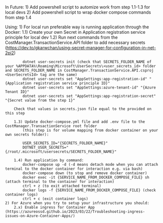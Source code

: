 In Future:
    1) Add powershell script to automize work from step 1.1-1.3 for local devs
    2) Add powershell script to wrap docker compose commands from step 1.4 

Using:
    1) For local run preferable way is running application through the Docker:
        1.1) Create your own Secret in Application registration service principle for local dev
        1.2) Run next commands from the CostManager.TransactionService.API folder to add necessary secrets 
            (https://dev.to/gkarwchan/using-secret-manager-for-configuration-in-net-2pi2)

            dotnet user-secrets init (check that SECRETS_FOLDER_NAME of your %APPDATA%\Roaming\Microsoft\UserSecrets\<user_secrets_id> folder and SECRETS_FOLDER_NAME in CostManager.TransactionService.API.csproj <UserSecretsId> tag are the same)
            dotnet user-secrets set "AppSettings:app-registration-id" "{Application registration service principle ID}"
            dotnet user-secrets set "AppSettings:azure-tenant-id" "{Azure Tenant ID}"
            dotnet user-secrets set "AppSettings:app-registration-secret" "{Secret value from the step 1}"
            
        Check that values in secrets.json file equal to the provided on this step

        1.3) Update docker-compose.yml file and add .env file to the CostManager.TransactionService root folder 
            (this step is for volume mapping from docker container on your own secrets folder):

            USER_SECRETS_ID="{SECRETS_FOLDER_NAME}"
            DOTNET_USER_SECRETS="{/root/.microsoft/usersecrets/SECRETS_FOLDER_NAME}"

        1.4) Run application by command:
            docker-compose up -d (-d means detach mode when you can attach terminal to the docker container for interaction e.g. via bash)
            docker-compose down (to stop and remove docker container)
            docker exec -it {SERVICE_NAME_FROM_DOCKER_COMPOSE_FILE} sh (attach terminal to the container for interaction)
            ctrl + z (to exit attached terminal)
            docker logs -f {SERVICE_NAME_FROM_DOCKER_COMPOSE_FILE} (check container logs)
            ctrl + c (exit container logs)
    2) For Azure when you try to setup your infrastructure you should:
        2.x) Enable ingress for Container App (https://azureossd.github.io/2023/03/22/Troubleshooting-ingress-issues-on-Azure-Container-Apps/)